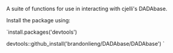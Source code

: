 A suite of functions for use in interacting with cjelli's DADAbase.

Install the package using:

`install.packages('devtools')

devtools::github_install('brandonlieng/DADAbase/DADAbase')
`
